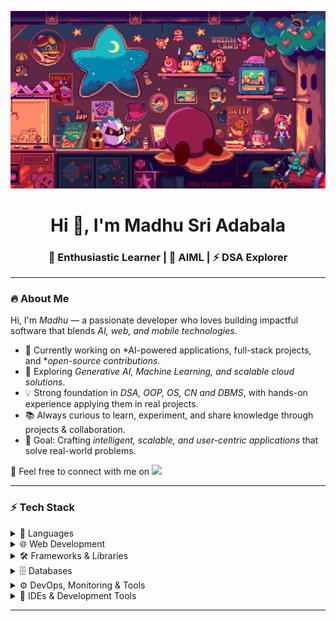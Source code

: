 [![MasterHead](https://github.com/madhusri2004/madhusri2004/blob/main/gif.gif)](https://www.deviantart.com/pixeljeff/art/Kirby-s-Chill-Land-981415609)
<h1 align="center">Hi 👋, I'm Madhu Sri Adabala</h1>
<h3 align="center">
🚀 Enthusiastic Learner | 🤖 AIML | ⚡ DSA Explorer
</h3>

---

### 🔥 About Me
Hi, I'm *Madhu* — a passionate developer who loves building impactful software that blends *AI, web, and mobile technologies*.  

- 🔭 Currently working on *AI-powered applications, full-stack projects, and **open-source contributions*.  
- 🌱 Exploring *Generative AI, Machine Learning, and scalable cloud solutions*.  
- 💡 Strong foundation in *DSA, OOP, OS, CN and DBMS*, with hands-on experience applying them in real projects. 
- 📚 Always curious to learn, experiment, and share knowledge through projects & collaboration.  
- 🎯 Goal: Crafting *intelligent, scalable, and user-centric applications* that solve real-world problems.  

💬 Feel free to connect with me on <a href="https://www.linkedin.com/in/veera-madhu-sri-adabala-7b2235259/" target="blank"><img src="https://img.shields.io/badge/LinkedIn-Connect-blue?style=for-the-badge&logo=linkedin" /></a>

---

### ⚡ Tech Stack

<details>
  <summary>🧠 Languages</summary>
  <p>
    <img src="https://img.shields.io/badge/Java-ED8B00?style=for-the-badge&logo=java&logoColor=white" />
    <img src="https://img.shields.io/badge/Python-3776AB?style=for-the-badge&logo=python&logoColor=white" />
    <img src="https://img.shields.io/badge/JavaScript-F7DF1E?style=for-the-badge&logo=javascript&logoColor=black" />
  </p>
</details>

<details>
  <summary>🌐 Web Development</summary>
  <p>
    <img src="https://img.shields.io/badge/HTML5-E34F26?style=for-the-badge&logo=html5&logoColor=white" />
    <img src="https://img.shields.io/badge/CSS3-1572B6?style=for-the-badge&logo=css3&logoColor=white" />
  </p>
</details>

<details>
  <summary>🛠 Frameworks & Libraries</summary>
  <p>
    <img src="https://img.shields.io/badge/React-61DAFB?style=for-the-badge&logo=react&logoColor=black" />
    <img src="https://img.shields.io/badge/NumPy-013243?style=for-the-badge&logo=numpy&logoColor=white" />
    <img src="https://img.shields.io/badge/Pandas-150458?style=for-the-badge&logo=pandas&logoColor=white" />
  </p>
</details>

<details>
  <summary>🗄 Databases</summary>
  <p>
    <img src="https://img.shields.io/badge/MySQL-4479A1?style=for-the-badge&logo=mysql&logoColor=white" />
    <img src="https://img.shields.io/badge/MongoDB-47A248?style=for-the-badge&logo=mongodb&logoColor=white" />
  </p>
</details>

<details>
  <summary>⚙ DevOps, Monitoring & Tools</summary>
  <p>
    <img src="https://img.shields.io/badge/Git-F05032?style=for-the-badge&logo=git&logoColor=white" />
    <img src="https://img.shields.io/badge/GitHub-181717?style=for-the-badge&logo=github&logoColor=white" />
    <img src="https://img.shields.io/badge/REST_API-02569B?style=for-the-badge&logo=fastapi&logoColor=white" />
  </p>
</details>

<details>
  <summary>🧰 IDEs & Development Tools</summary>
  <p>
    <img src="https://img.shields.io/badge/VS Code-007ACC?style=for-the-badge&logo=visual-studio-code&logoColor=white" />
    <img src="https://img.shields.io/badge/Jupyter-F37626?style=for-the-badge&logo=jupyter&logoColor=white" />    
  </p>
</details>

---
